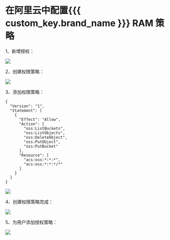 # 在阿里云中配置{{{ custom_key.brand_name }}} RAM 策略

1、新增授权：

![](img/cn1-ram.png)

2、创建权限策略：

![](img/cn2-ram.png)

3、添加权限策略：

```
{
  "Version": "1",
  "Statement": [
    {
      "Effect": "Allow",
      "Action": [
        "oss:ListBuckets",
        "oss:ListObjects",
        "oss:DeleteObject",
        "oss:PutObject",
        "oss:PutBucket"
      ],
      "Resource": [
        "acs:oss:*:*:*",
        "acs:oss:*:*:*/*"
      ]
    }
  ]
}
```

![](img/cn3.png)

4、创建权限策略完成：

![](img/cn4.png)

5、为用户添加授权策略：

![](img/cn5.png)